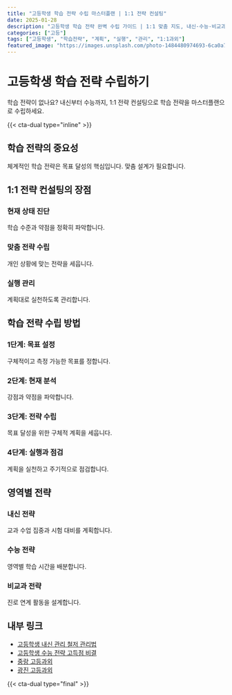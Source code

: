 ```yaml
---
title: "고등학생 학습 전략 수립 마스터플랜 | 1:1 전략 컨설팅"
date: 2025-01-28
description: "고등학생 학습 전략 완벽 수립 가이드 | 1:1 맞춤 지도, 내신·수능·비교과 [2025년]"
categories: ["고등"]
tags: ["고등학생", "학습전략", "계획", "실행", "관리", "1:1과외"]
featured_image: "https://images.unsplash.com/photo-1484480974693-6ca0a78fb36b?w=1200&h=630&fit=crop"
---
```


# 고등학생 학습 전략 수립하기

학습 전략이 없나요? 내신부터 수능까지, 1:1 전략 컨설팅으로 학습 전략을 마스터플랜으로 수립하세요.

{{< cta-dual type="inline" >}}

## 학습 전략의 중요성

체계적인 학습 전략은 목표 달성의 핵심입니다. 맞춤 설계가 필요합니다.

## 1:1 전략 컨설팅의 장점

### 현재 상태 진단
학습 수준과 약점을 정확히 파악합니다.

### 맞춤 전략 수립
개인 상황에 맞는 전략을 세웁니다.

### 실행 관리
계획대로 실천하도록 관리합니다.

## 학습 전략 수립 방법

### 1단계: 목표 설정
구체적이고 측정 가능한 목표를 정합니다.

### 2단계: 현재 분석
강점과 약점을 파악합니다.

### 3단계: 전략 수립
목표 달성을 위한 구체적 계획을 세웁니다.

### 4단계: 실행과 점검
계획을 실천하고 주기적으로 점검합니다.

## 영역별 전략

### 내신 전략
교과 수업 집중과 시험 대비를 계획합니다.

### 수능 전략
영역별 학습 시간을 배분합니다.

### 비교과 전략
진로 연계 활동을 설계합니다.

## 내부 링크
- [고등학생 내신 관리 철저 관리법](../../high/high-grade-management/)
- [고등학생 수능 전략 고득점 비결](../../high/high-suneung-strategy/)
- [중랑 고등과외](../../local/jungnang-high/)
- [광진 고등과외](../../local/gwangjin-high/)

{{< cta-dual type="final" >}}
